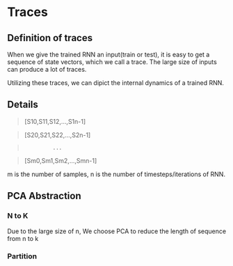 # Traces
## Definition of traces
When we give the trained RNN an input(train or test), it is easy to get a sequence of state vectors, which we call a trace. The large size of inputs can produce a lot of traces.

Utilizing these traces, we can dipict the internal dynamics of a trained RNN.

## Details
> [S10,S11,S12,...,S1n-1]

> [S20,S21,S22,...,S2n-1]

>              ...

> [Sm0,Sm1,Sm2,...,Smn-1]

m is the number of samples, n is the number of timesteps/iterations of RNN.

## PCA Abstraction
### N to K
Due to the large size of n, We choose PCA to reduce the length of sequence from n to k
### Partition



